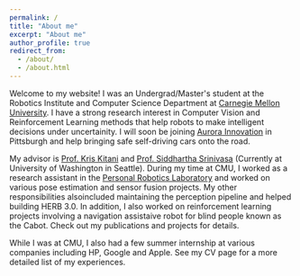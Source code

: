 ```yaml
---
permalink: /
title: "About me"
excerpt: "About me"
author_profile: true
redirect_from: 
  - /about/
  - /about.html
---
```


Welcome to my website! I was an Undergrad/Master's student at the Robotics Institute and Computer Science Department at [Carnegie Mellon University](https://www.cmu.edu/). I have a strong research interest in Computer Vision and Reinforcement Learning methods that help robots to make intelligent decisions under uncertainity. I will soon be joining [Aurora Innovation](https://aurora.tech/) in Pittsburgh and help bringing safe self-driving cars onto the road.  

My advisor is [Prof. Kris Kitani](http://www.cs.cmu.edu/~kkitani/) and [Prof. Siddhartha Srinivasa](https://homes.cs.washington.edu/~siddh/) (Currently at University of Washington in Seattle). During my time at CMU, I worked as a research assistant in the [Personal Robotics Laboratory](https://personalrobotics.ri.cmu.edu/) and worked on various pose estimation and sensor fusion projects. My other responsibilities alsoincluded maintaining the perception pipeline and helped building HERB 3.0. In addition, I also worked on reinforcement learning projects involving a navigation assistaive robot for blind people known as the Cabot. Check out my publications and projects for details.

While I was at CMU, I also had a few summer internship at various companies including HP, Google and Apple. See my CV page for a more detailed list of my experiences. 